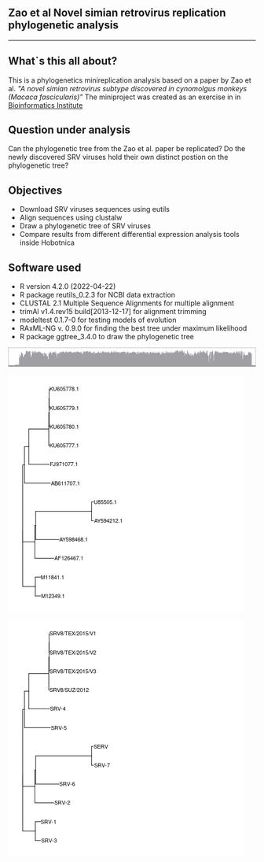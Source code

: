 Zao et al Novel simian retrovirus replication phylogenetic analysis
--------------------------------------------------------------------------------------
---------------------------------------------------------------------------------------

What`s this all about?
-------------------
This is a phylogenetics minireplication analysis based on a paper by Zao et al. 
*"A novel simian retrovirus subtype discovered in cynomolgus monkeys (Macaca fascicularis)"*
The miniproject was created as an exercise in in [Bioinformatics Institute](https://bioinf.me/en)

Question under analysis
-------------------
Can the phylogenetic tree from the Zao et al. paper be replicated? Do the newly discovered SRV 
viruses hold their own distinct postion on the phylogenetic tree?

Objectives
-----------------
- Download SRV viruses sequences using eutils
- Align sequences using clustalw
- Draw a phylogenetic tree of SRV viruses
- Compare results from different differential expression analysis tools inside Hobotnica

Software used
-------------------
- R version 4.2.0 (2022-04-22) 
- R package reutils_0.2.3 for NCBI data extraction
- CLUSTAL 2.1 Multiple Sequence Alignments for multiple alignment
- trimAl v1.4.rev15 build[2013-12-17] for alignment trimming
- modeltest 0.1.7-0 for testing models of evolution
- RAxML-NG v. 0.9.0 for finding the best tree under maximum likelihood
- R package ggtree_3.4.0 to draw the phylogenetic tree



![](https://github.com/tony-zhelonkin/SRV_Zao_replication/blob/main/ugene_all_clust_hist_quality.png)


![](https://github.com/tony-zhelonkin/SRV_Zao_replication/blob/main/srv_all_raxml_bestTree.png)


![](https://github.com/tony-zhelonkin/SRV_Zao_replication/blob/main/srv_all_raxml_named_bestTree.png)




